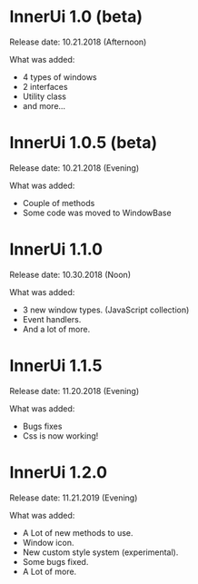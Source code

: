 # InnerUi 1.0 (beta)

Release date: 10.21.2018 (Afternoon)

What was added:
* 4 types of windows
* 2 interfaces
* Utility class
* and more...
#

# InnerUi 1.0.5 (beta)

Release date: 10.21.2018 (Evening)

What was added:
* Couple of methods
* Some code was moved to WindowBase
#

# InnerUi 1.1.0

Release date: 10.30.2018 (Noon)

What was added:
* 3 new window types. (JavaScript collection)
* Event handlers.
* And a lot of more.
#

# InnerUi 1.1.5

Release date: 11.20.2018 (Evening)

What was added:
* Bugs fixes
* Css is now working!
#

# InnerUi 1.2.0

Release date: 11.21.2019 (Evening)

What was added:
* A Lot of new methods to use.
* Window icon.
* New custom style system (experimental).
* Some bugs fixed.
* A Lot of more.
#
